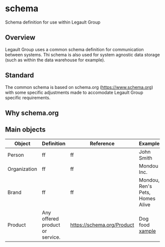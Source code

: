 
# schema
Schema definition for use within Legault Group

## Overview
Legault Group uses a common schema definition for communication between systems. Thi schema is also used for system agnostic data storage (such as within the data warehouse for example). 

## Standard
The common schema is based on schema.org (https://www.schema.org) with some specific adjustments made to accomodate Legault Group specific requirements. 

## Why schema.org

## Main objects
|Object | Definition | Reference | Example | 
|-------| ----------- | ---------------- | ------------| 
| Person | ff| ff | John Smith |
| Organization | ff | ff | Mondou Inc. | 
| Brand | ff | ff | Mondou, Ren's Pets, Homes Alive | 
| Product | Any offered product or service. | https://schema.org/Product | Dog food [xample](https://github.com/schapleau-legault/schema/blob/main/data/product/vetdiet_adult_all_breeds.json) |






